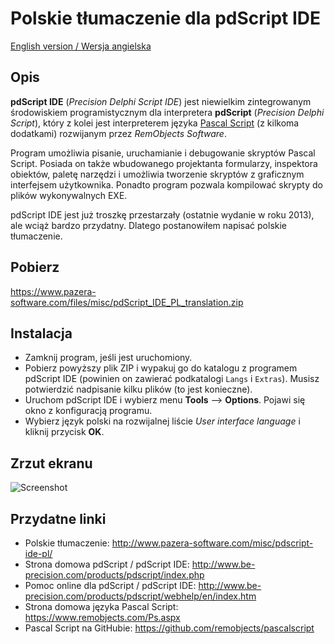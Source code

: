 # Polskie tłumaczenie dla pdScript IDE

[English version / Wersja angielska](Readme.md)

## Opis
**pdScript IDE** (*Precision Delphi Script IDE*) jest niewielkim zintegrowanym środowiskiem programistycznym dla interpretera **pdScript** (*Precision Delphi Script*), który z kolei jest interpreterem języka [Pascal Script](https://www.remobjects.com/Ps.aspx) (z kilkoma dodatkami) rozwijanym przez *RemObjects Software*.

Program umożliwia pisanie, uruchamianie i debugowanie skryptów Pascal Script. Posiada on także wbudowanego projektanta formularzy, inspektora obiektów, paletę narzędzi i umożliwia tworzenie skryptów z graficznym interfejsem użytkownika. Ponadto program pozwala kompilować skrypty do plików wykonywalnych EXE.

pdScript IDE jest już troszkę przestarzały (ostatnie wydanie w roku 2013), ale wciąż bardzo przydatny. Dlatego postanowiłem napisać polskie tłumaczenie.

## Pobierz

https://www.pazera-software.com/files/misc/pdScript_IDE_PL_translation.zip

## Instalacja

- Zamknij program, jeśli jest uruchomiony.
- Pobierz powyższy plik ZIP i wypakuj go do katalogu z programem pdScript IDE (powinien on zawierać podkatalogi `Langs` i `Extras`). Musisz potwierdzić nadpisanie kilku plików (to jest konieczne).
- Uruchom pdScript IDE i wybierz menu **Tools** --> **Options**. Pojawi się okno z konfiguracją programu.
- Wybierz język polski na rozwijalnej liście *User interface language* i kliknij przycisk **OK**.

## Zrzut ekranu

![Screenshot](https://www.pazera-software.com/files/misc/pdScript_IDE_PL.png)

## Przydatne linki
- Polskie tłumaczenie: http://www.pazera-software.com/misc/pdscript-ide-pl/
- Strona domowa pdScript / pdScript IDE: http://www.be-precision.com/products/pdscript/index.php
- Pomoc online dla pdScript / pdScript IDE: http://www.be-precision.com/products/pdscript/webhelp/en/index.htm
- Strona domowa języka Pascal Script: https://www.remobjects.com/Ps.aspx
- Pascal Script na GitHubie: https://github.com/remobjects/pascalscript